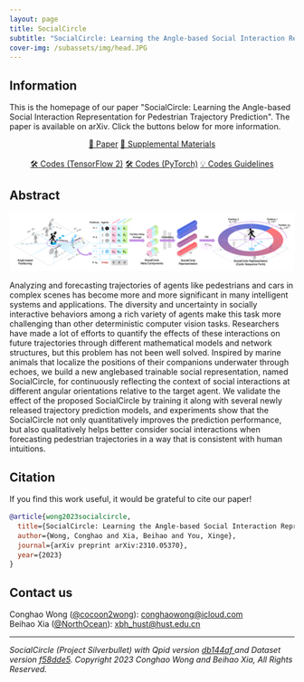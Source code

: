 ```yaml
---
layout: page
title: SocialCircle
subtitle: "SocialCircle: Learning the Angle-based Social Interaction Representation for Pedestrian Trajectory Prediction"
cover-img: /subassets/img/head.JPG
---
```

<!--
 * @Author: Conghao Wong
 * @Date: 2023-03-21 17:52:21
 * @LastEditors: Conghao Wong
 * @LastEditTime: 2023-10-26 17:01:35
 * @Description: file content
 * @Github: https://cocoon2wong.github.io
 * Copyright 2023 Conghao Wong, All Rights Reserved.
-->

## Information

This is the homepage of our paper "SocialCircle: Learning the Angle-based Social Interaction Representation for Pedestrian Trajectory Prediction".
The paper is available on arXiv.
Click the buttons below for more information.

<div style="text-align: center;">
    <a class="btn btn-colorful btn-lg" href="https://arxiv.org/abs/2310.05370">📖 Paper</a>
    <a class="btn btn-colorful btn-lg" href="https://github.com/cocoon2wong/SocialCircle/blob/page/subassets/img/main.pdf">📖 Supplemental Materials</a>
    <br><br>
    <a class="btn btn-colorful btn-lg" href="https://github.com/cocoon2wong/SocialCircle">🛠️ Codes (TensorFlow 2)</a>
    <a class="btn btn-colorful btn-lg" href="https://github.com/cocoon2wong/SocialCircle/tree/TorchVersion(beta)">🛠️ Codes (PyTorch)</a>
    <a class="btn btn-colorful btn-lg" href="./guidelines">💡 Codes Guidelines</a>
</div>

## Abstract

![SocialCircle](./subassets/img/method.png)

Analyzing and forecasting trajectories of agents like pedestrians and cars in complex scenes has become more and more significant in many intelligent systems and applications. The diversity and uncertainty in socially interactive behaviors among a rich variety of agents make this task more challenging than other deterministic computer vision tasks. Researchers have made a lot of efforts to quantify the effects of these interactions on future trajectories through different mathematical models and network structures, but this problem has not been well solved. Inspired by marine animals that localize the positions of their companions underwater through echoes, we build a new anglebased trainable social representation, named SocialCircle, for continuously reflecting the context of social interactions at different angular orientations relative to the target agent. We validate the effect of the proposed SocialCircle by training it along with several newly released trajectory prediction models, and experiments show that the SocialCircle not only quantitatively improves the prediction performance, but also qualitatively helps better consider social interactions when forecasting pedestrian trajectories in a way that is consistent with human intuitions.

## Citation

If you find this work useful, it would be grateful to cite our paper!

```bib
@article{wong2023socialcircle,
  title={SocialCircle: Learning the Angle-based Social Interaction Representation for Pedestrian Trajectory Prediction},
  author={Wong, Conghao and Xia, Beihao and You, Xinge},
  journal={arXiv preprint arXiv:2310.05370},
  year={2023}
}
```

## Contact us

Conghao Wong ([@cocoon2wong](https://github.com/cocoon2wong)): conghaowong@icloud.com  
Beihao Xia ([@NorthOcean](https://github.com/NorthOcean)): xbh_hust@hust.edu.cn

---
*SocialCircle (Project Silverbullet) with Qpid version [db144af
](https://github.com/cocoon2wong/Project-Qpid/tree/db144af30fda8b76e946756368ececd7039c62fc) and Dataset version [f58dde5](https://github.com/cocoon2wong/Project-Luna/tree/f58dde59e51eb43068b3d6f03169dea46208a4de).
Copyright 2023 Conghao Wong and Beihao Xia, All Rights Reserved.*
